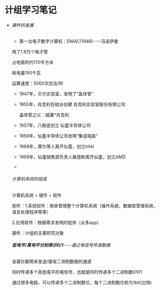 # 计组学习笔记 

- ###### 硬件的发展

  - 第一台电子数字计算机：ENIAC(1946)----冯诺伊曼

   用了1.8万个电子管

   占地面积约170平方米

   耗电量150千瓦

   运算速度：5000次加法/秒

  - 1947年，贝尔实验室，发明了“晶体管”

  - 1955年，肖克利在硅谷创建 肖克利实验室股份有限公司

    晶体管之父：威廉*肖克利

  - 1957年，八叛徒创立 仙童半导体公司

  - 1959年，仙童半导体公司发明”集成电路“

  - 1968年，摩尔等人离开仙童，创立Intel

  - 1969年，仙童销售部负责人桑德斯离开仙童，创立AMD

  - 

  ###### 计算机系统的组成

  计算机系统 = 硬件 + 软件

  软件：1.系统软件：用来管理整个计算机系统（操作系统，数据库管理系统，语言处理程序等等）

  2.应用软件：根据需求发明的程序（众多app）

  硬件：计组的主要研究对象

  

  ###### **低电平/高电平分别表示0/1**----通过电信号传递数据

  金属针脚用来发送/接收二进制数据的通道

  同时传递多个高低电平的电信号，也就是同时传递多个二进制数0101

  通过很多电路，可以传递多个二进制数位，每个二进制数位称为1bit(比特)



